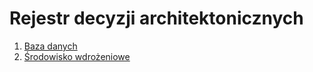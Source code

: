 # Rejestr decyzji architektonicznych

1. [Baza danych](./database.md)
2. [Środowisko wdrożeniowe](./deployment-architecture.md)
